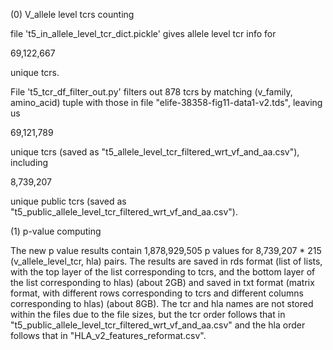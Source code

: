 (0) V_allele level tcrs counting

file 't5_in_allele_level_tcr_dict.pickle' gives allele level tcr info for

69,122,667

unique tcrs.

File 't5_tcr_df_filter_out.py' filters out 878 tcrs by matching (v_family, amino_acid) tuple with those in file
"elife-38358-fig11-data1-v2.tds", leaving us

69,121,789

unique tcrs (saved as "t5_allele_level_tcr_filtered_wrt_vf_and_aa.csv"), including

8,739,207

unique public tcrs (saved as "t5_public_allele_level_tcr_filtered_wrt_vf_and_aa.csv").


(1) p-value computing


The new p value results contain 1,878,929,505 p values for 8,739,207 * 215 (v_allele_level_tcr, hla) pairs. The results are saved in rds format (list of lists, with the top layer of the list corresponding to tcrs, and the bottom layer of the list corresponding to hlas) (about 2GB) and saved in txt format (matrix format, with different rows corresponding to tcrs and different columns corresponding to hlas) (about 8GB). The tcr and hla names are not stored within the files due to the file sizes, but the tcr order follows that in "t5_public_allele_level_tcr_filtered_wrt_vf_and_aa.csv" and the hla order follows that in "HLA_v2_features_reformat.csv".
